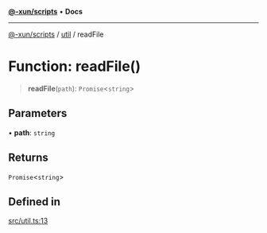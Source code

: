[**@-xun/scripts**](../../README.md) • **Docs**

***

[@-xun/scripts](../../README.md) / [util](../README.md) / readFile

# Function: readFile()

> **readFile**(`path`): `Promise`\<`string`\>

## Parameters

• **path**: `string`

## Returns

`Promise`\<`string`\>

## Defined in

[src/util.ts:13](https://github.com/Xunnamius/xscripts/blob/fe8b5ad9410ab0311eb97e1f4a935ef57dccb99d/src/util.ts#L13)
